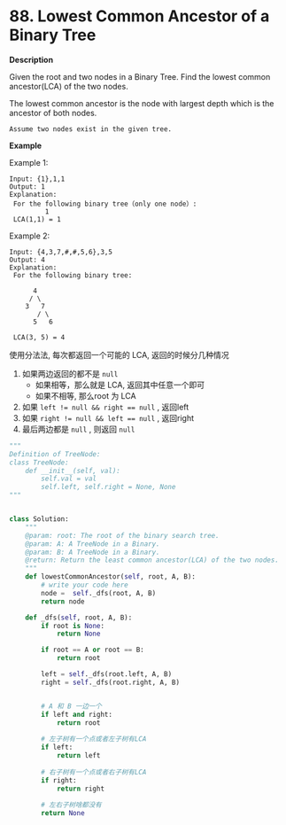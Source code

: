 # 88. Lowest Common Ancestor of a Binary Tree

**Description**

Given the root and two nodes in a Binary Tree. Find the lowest common ancestor(LCA) of the two nodes.

The lowest common ancestor is the node with largest depth which is the ancestor of both nodes.

```
Assume two nodes exist in the given tree.
```

**Example**

Example 1:

```
Input: {1},1,1
Output: 1
Explanation:
 For the following binary tree（only one node）:
         1
 LCA(1,1) = 1
```

Example 2:

```
Input: {4,3,7,#,#,5,6},3,5
Output: 4
Explanation:
 For the following binary tree:

      4
     / \
    3   7
       / \
      5   6
			
 LCA(3, 5) = 4
```


使用分法法, 每次都返回一个可能的 LCA, 返回的时候分几种情况

1. 如果两边返回的都不是 `null`
    - 如果相等，那么就是 LCA, 返回其中任意一个即可
    - 如果不相等, 那么root 为 LCA
2. 如果 `left != null && right == null` , 返回left
3. 如果 `right != null && left == null` , 返回right
4. 最后两边都是 `null` , 则返回 `null`


```python
"""
Definition of TreeNode:
class TreeNode:
    def __init__(self, val):
        self.val = val
        self.left, self.right = None, None
"""


class Solution:
    """
    @param: root: The root of the binary search tree.
    @param: A: A TreeNode in a Binary.
    @param: B: A TreeNode in a Binary.
    @return: Return the least common ancestor(LCA) of the two nodes.
    """
    def lowestCommonAncestor(self, root, A, B):
        # write your code here
        node =  self._dfs(root, A, B)
        return node

    def _dfs(self, root, A, B):
        if root is None:
            return None

        if root == A or root == B:
            return root

        left = self._dfs(root.left, A, B)
        right = self._dfs(root.right, A, B)


        # A 和 B 一边一个
        if left and right: 
            return root
        
        # 左子树有一个点或者左子树有LCA
        if left:
            return left
        
        # 右子树有一个点或者右子树有LCA
        if right:
            return right
        
        # 左右子树啥都没有
        return None
```
